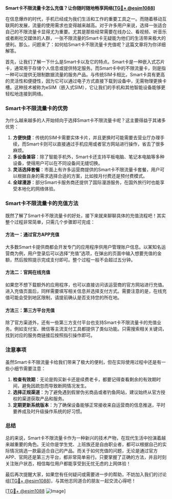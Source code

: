 **Smart卡不限流量卡怎么充值？让你随时随地畅享网络[[TG💪+ @esim1088](https://t.me/s/esim1088)]**

在信息爆炸的时代，手机已经成为我们生活和工作的重要工具之一。而随着移动互联网的发展，流量的使用需求也变得越来越高。对于许多用户来说，选择一张适合自己的不限流量卡显得尤为重要。尤其是那些经常需要在线办公、看视频、听音乐或者刷社交媒体的人群，一张不限流量的Smart卡无疑能为他们的生活带来极大的便利。那么，问题来了：如何给Smart卡不限流量卡充值呢？这篇文章将为你详细解答。

首先，让我们了解一下什么是Smart卡以及它的特点。Smart卡是一种嵌入式芯片卡，通常用于存储个人信息或提供特定服务。而Smart卡中的不限流量卡，则是指一种可以提供无限制数据流量的服务产品。与传统SIM卡相比，Smart卡具有更高的灵活性和便捷性，因为它可以通过电子方式直接下载到设备中，无需物理更换卡槽。这种技术被称为eSIM（嵌入式SIM），它让我们的手机和其他智能设备能够更轻松地连接到网络。

### Smart卡不限流量卡的优势

为什么越来越多的人开始倾向于选择Smart卡不限流量卡呢？这主要得益于其诸多优势：

1. **方便快捷**：传统的SIM卡需要实体卡片，并且更换时可能需要去营业厅办理手续，而Smart卡则可以直接通过手机应用或者官方网站进行操作，省去了很多麻烦。
2. **多设备兼容**：除了智能手机外，Smart卡还支持平板电脑、笔记本电脑等多种设备，使得用户可以在不同设备间无缝切换。
3. **灵活选择套餐**：市面上有许多运营商提供的Smart卡不限流量卡套餐，用户可以根据自身的需求选择合适的方案，比如按月付费还是预付费模式。
4. **全球漫游**：部分Smart卡服务商还提供了国际漫游服务，在国外旅行时也能享受本地化的网络体验。

### Smart卡不限流量卡的充值方法

既然了解了Smart卡不限流量卡的好处，接下来就来聊聊具体的充值流程吧！其实整个过程非常简单，只需几个步骤即可完成：

#### 方法一：通过官方APP充值
大多数Smart卡提供商都会开发专门的应用程序供用户管理账户信息。以某知名运营商为例，用户登录后可以选择“充值”选项，在弹出的页面中输入想要充值的金额，然后按照提示完成支付即可。整个过程一般不会超过五分钟。

#### 方法二：官网在线充值
如果您不想下载额外的应用程序，也可以直接访问该运营商的官方网站进行充值。进入充值页面后，同样需要填写相关信息并选择支付方式。需要注意的是，在线充值可能会受到地区限制，请提前确认是否支持您的所在地。

#### 方法三：第三方平台充值
除了官方渠道外，还有一些第三方支付平台也支持Smart卡不限流量卡的充值业务。例如支付宝、微信等主流支付工具都提供了类似功能。只需搜索相关关键词，找到对应的服务商链接后按照指引操作即可。

### 注意事项

虽然Smart卡不限流量卡给我们带来了极大的便利，但在实际使用过程中还是有一些小细节需要注意：

1. **检查有效期**：无论是购买新卡还是续费老卡，都要记得查看剩余的有效期时间，避免因疏忽而导致断网情况发生。
2. **选择正规渠道**：为了避免遇到假冒伪劣商品或者钓鱼网站，建议始终从官方授权的渠道获取产品和服务。
3. **定期更新系统版本**：为了确保设备能够正常接收来自运营商的信息推送，平时要养成及时升级操作系统的好习惯。

### 总结

总的来说，Smart卡不限流量卡作为一种新兴的技术产物，在现代生活中扮演着越来越重要的角色。无论你是学生党、上班族还是自由职业者，都可以根据自己的实际情况挑选一款最适合自己的产品。而关于如何充值的问题，无论是通过官方APP、官网还是第三方平台，都非常简单易行。只要掌握了正确的方法，并且时刻关注账户状态，相信每位用户都能享受到无忧无虑的上网体验！

最后再次提醒大家，如果您有任何疑问或需要进一步的帮助，不妨加入我们的讨论组[[TG💪+ @esim1088](https://t.me/s/esim1088)]，与其他志同道合的朋友一起交流心得吧！

[[TG💪+ @esim1088](https://t.me/s/esim1088) ![Image](https://i.postimg.cc/4NQfJmqS/Snipaste-2025-05-13-00-14-12.png)]